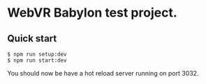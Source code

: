 # WebVR Babylon test project.

## Quick start
```
$ npm run setup:dev
$ npm run start:dev
```

You should now be have a hot reload server running on port 3032.
